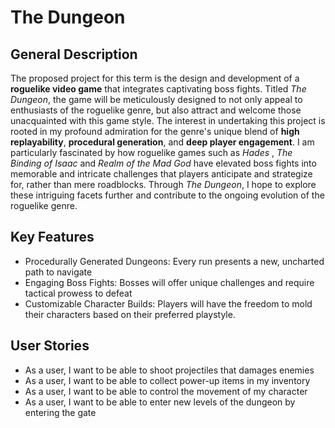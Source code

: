# The Dungeon
## General Description
The proposed project for this term is the design and development of a **roguelike video game**
that integrates captivating boss fights. Titled *The Dungeon*, the game will be meticulously
designed to not only appeal to enthusiasts of the roguelike genre, but also attract and welcome
those unacquainted with this game style. The interest in undertaking this project is rooted in my
profound admiration for the genre's unique blend of **high replayability**, **procedural generation**,
and **deep player engagement**. I am particularly fascinated by how roguelike games such as
*Hades* , *The Binding of Isaac* and *Realm of the Mad God* have elevated boss fights into
memorable and intricate challenges that players anticipate and strategize for, rather than mere
roadblocks. Through *The Dungeon*, I hope to explore these intriguing facets further and
contribute to the ongoing evolution of the roguelike genre.

## Key Features
- Procedurally Generated Dungeons: Every run presents a new, uncharted path to navigate
- Engaging Boss Fights: Bosses will offer unique challenges and require tactical prowess to defeat
- Customizable Character Builds: Players will have the freedom to mold their characters
  based on their preferred playstyle.

## User Stories
- As a user, I want to be able to shoot projectiles that damages enemies
- As a user, I want to be able to collect power-up items in my inventory
- As a user, I want to be able to control the movement of my character
- As a user, I want to be able to enter new levels of the dungeon by entering the gate

